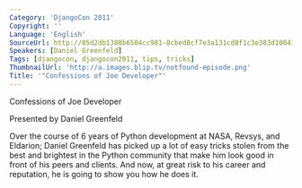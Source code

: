 ```yaml
---
Category: 'DjangoCon 2011'
Copyright: ''
Language: 'English'
SourceUrl: http://05d2db1380b6504cc981-8cbed8cf7e3a131cd8f1c3e383d10041.r93.cf2.rackcdn.com/djangocon-2011/103_confessions-of-joe-developer.m4v
Speakers: [Daniel Greenfeld]
Tags: [djangocon, djangocon2011, tips, tricks]
ThumbnailUrl: 'http://a.images.blip.tv/notfound-episode.png'
Title: '"Confessions of Joe Developer"'
---
```

Confessions of Joe Developer

Presented by Daniel Greenfeld

Over the course of 6 years of Python development at NASA, Revsys, and
Eldarion; Daniel Greenfeld has picked up a lot of easy tricks stolen from the
best and brightest in the Python community that make him look good in front of
his peers and clients. And now, at great risk to his career and reputation, he
is going to show you how he does it.

